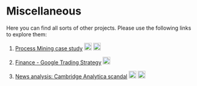 # Miscellaneous

Here you can find all sorts of other projects. Please use the following links to explore them:

  1) [Process Mining case study](http://nbviewer.jupyter.org/github/bockjo/Miscellaneous/blob/master/ProcessMiningCaseStudy.ipynb)  <a href="url"> <img src="http://www.uidownload.com/files/541/586/346/code-command-develop-javascript-language-programming-software-icon.png" height="20" width="20" ></a> 
<img src="https://www.python.org/static/favicon.ico" height="20" width="20" ></a> <br>

2) [Finance - Google Trading Strategy](https://arxiv.org/abs/1805.00268) <a href="url"><img src="http://datascience.uci.edu/wp-content/uploads/sites/2/2014/09/r-project-logo.jpg" height="20" width="20" ></a> <br>

3) [News analysis: Cambridge Analytica scandal](http://nbviewer.jupyter.org/format/slides/github/bockjo/Miscellaneous/blob/master/CAFBScandal.ipynb#/)  <a href="url"> <img src="http://www.uidownload.com/files/541/586/346/code-command-develop-javascript-language-programming-software-icon.png" height="20" width="20" ></a> 
<img src="https://www.python.org/static/favicon.ico" height="20" width="20" ></a> <br>
